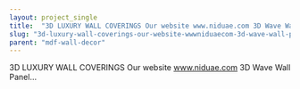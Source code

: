 ```yaml
---
layout: project_single
title:  "3D LUXURY WALL COVERINGS Our website www.niduae.com 3D Wave Wall Panel…"
slug: "3d-luxury-wall-coverings-our-website-wwwniduaecom-3d-wave-wall-panel"
parent: "mdf-wall-decor"
---
```

3D LUXURY WALL COVERINGS Our website www.niduae.com 3D Wave Wall Panel…